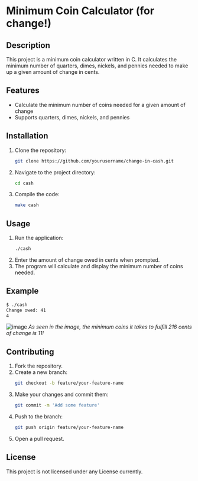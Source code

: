 # Minimum Coin Calculator (for change!)

## Description
This project is a minimum coin calculator written in C. It calculates the minimum number of quarters, dimes, nickels, and pennies needed to make up a given amount of change in cents.

## Features
- Calculate the minimum number of coins needed for a given amount of change
- Supports quarters, dimes, nickels, and pennies

## Installation
1. Clone the repository:
   ```bash
   git clone https://github.com/yourusername/change-in-cash.git
   ```
2. Navigate to the project directory:
   ```bash
   cd cash
   ```
3. Compile the code:
   ```bash
   make cash
   ```

## Usage
1. Run the application:
   ```bash
   ./cash
   ```
2. Enter the amount of change owed in cents when prompted.
3. The program will calculate and display the minimum number of coins needed.

## Example
```bash
$ ./cash
Change owed: 41
4
```

![image](https://github.com/user-attachments/assets/ef00f58a-3237-4c28-9e9f-548eed78cb7e)
*As seen in the image, the minimum coins it takes to fulfill 216 cents of change is 11!*

## Contributing
1. Fork the repository.
2. Create a new branch:
   ```bash
   git checkout -b feature/your-feature-name
   ```
3. Make your changes and commit them:
   ```bash
   git commit -m 'Add some feature'
   ```
4. Push to the branch:
   ```bash
   git push origin feature/your-feature-name
   ```
5. Open a pull request.

## License
This project is not licensed under any License currently.
